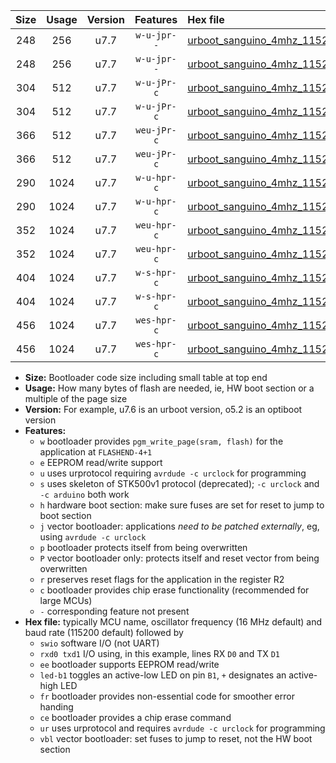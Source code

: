 |Size|Usage|Version|Features|Hex file|
|:-:|:-:|:-:|:-:|:--|
|248|256|u7.7|`w-u-jpr--`|[urboot_sanguino_4mhz_115200bps_swio_rxd0_txd1_led+b0_ur_vbl.hex](https://raw.githubusercontent.com/stefanrueger/urboot.hex/main/boards/sanguino/fcpu_4mhz/115200_bps/urboot_sanguino_4mhz_115200bps_swio_rxd0_txd1_led+b0_ur_vbl.hex)|
|248|256|u7.7|`w-u-jpr--`|[urboot_sanguino_4mhz_115200bps_swio_rxd2_txd3_led+b0_ur_vbl.hex](https://raw.githubusercontent.com/stefanrueger/urboot.hex/main/boards/sanguino/fcpu_4mhz/115200_bps/urboot_sanguino_4mhz_115200bps_swio_rxd2_txd3_led+b0_ur_vbl.hex)|
|304|512|u7.7|`w-u-jPr-c`|[urboot_sanguino_4mhz_115200bps_swio_rxd0_txd1_led+b0_fr_ce_ur_vbl.hex](https://raw.githubusercontent.com/stefanrueger/urboot.hex/main/boards/sanguino/fcpu_4mhz/115200_bps/urboot_sanguino_4mhz_115200bps_swio_rxd0_txd1_led+b0_fr_ce_ur_vbl.hex)|
|304|512|u7.7|`w-u-jPr-c`|[urboot_sanguino_4mhz_115200bps_swio_rxd2_txd3_led+b0_fr_ce_ur_vbl.hex](https://raw.githubusercontent.com/stefanrueger/urboot.hex/main/boards/sanguino/fcpu_4mhz/115200_bps/urboot_sanguino_4mhz_115200bps_swio_rxd2_txd3_led+b0_fr_ce_ur_vbl.hex)|
|366|512|u7.7|`weu-jPr-c`|[urboot_sanguino_4mhz_115200bps_swio_rxd0_txd1_ee_led+b0_fr_ce_ur_vbl.hex](https://raw.githubusercontent.com/stefanrueger/urboot.hex/main/boards/sanguino/fcpu_4mhz/115200_bps/urboot_sanguino_4mhz_115200bps_swio_rxd0_txd1_ee_led+b0_fr_ce_ur_vbl.hex)|
|366|512|u7.7|`weu-jPr-c`|[urboot_sanguino_4mhz_115200bps_swio_rxd2_txd3_ee_led+b0_fr_ce_ur_vbl.hex](https://raw.githubusercontent.com/stefanrueger/urboot.hex/main/boards/sanguino/fcpu_4mhz/115200_bps/urboot_sanguino_4mhz_115200bps_swio_rxd2_txd3_ee_led+b0_fr_ce_ur_vbl.hex)|
|290|1024|u7.7|`w-u-hpr-c`|[urboot_sanguino_4mhz_115200bps_swio_rxd0_txd1_led+b0_fr_ce_ur.hex](https://raw.githubusercontent.com/stefanrueger/urboot.hex/main/boards/sanguino/fcpu_4mhz/115200_bps/urboot_sanguino_4mhz_115200bps_swio_rxd0_txd1_led+b0_fr_ce_ur.hex)|
|290|1024|u7.7|`w-u-hpr-c`|[urboot_sanguino_4mhz_115200bps_swio_rxd2_txd3_led+b0_fr_ce_ur.hex](https://raw.githubusercontent.com/stefanrueger/urboot.hex/main/boards/sanguino/fcpu_4mhz/115200_bps/urboot_sanguino_4mhz_115200bps_swio_rxd2_txd3_led+b0_fr_ce_ur.hex)|
|352|1024|u7.7|`weu-hpr-c`|[urboot_sanguino_4mhz_115200bps_swio_rxd0_txd1_ee_led+b0_fr_ce_ur.hex](https://raw.githubusercontent.com/stefanrueger/urboot.hex/main/boards/sanguino/fcpu_4mhz/115200_bps/urboot_sanguino_4mhz_115200bps_swio_rxd0_txd1_ee_led+b0_fr_ce_ur.hex)|
|352|1024|u7.7|`weu-hpr-c`|[urboot_sanguino_4mhz_115200bps_swio_rxd2_txd3_ee_led+b0_fr_ce_ur.hex](https://raw.githubusercontent.com/stefanrueger/urboot.hex/main/boards/sanguino/fcpu_4mhz/115200_bps/urboot_sanguino_4mhz_115200bps_swio_rxd2_txd3_ee_led+b0_fr_ce_ur.hex)|
|404|1024|u7.7|`w-s-hpr-c`|[urboot_sanguino_4mhz_115200bps_swio_rxd0_txd1_led+b0_fr_ce.hex](https://raw.githubusercontent.com/stefanrueger/urboot.hex/main/boards/sanguino/fcpu_4mhz/115200_bps/urboot_sanguino_4mhz_115200bps_swio_rxd0_txd1_led+b0_fr_ce.hex)|
|404|1024|u7.7|`w-s-hpr-c`|[urboot_sanguino_4mhz_115200bps_swio_rxd2_txd3_led+b0_fr_ce.hex](https://raw.githubusercontent.com/stefanrueger/urboot.hex/main/boards/sanguino/fcpu_4mhz/115200_bps/urboot_sanguino_4mhz_115200bps_swio_rxd2_txd3_led+b0_fr_ce.hex)|
|456|1024|u7.7|`wes-hpr-c`|[urboot_sanguino_4mhz_115200bps_swio_rxd0_txd1_ee_led+b0_fr_ce.hex](https://raw.githubusercontent.com/stefanrueger/urboot.hex/main/boards/sanguino/fcpu_4mhz/115200_bps/urboot_sanguino_4mhz_115200bps_swio_rxd0_txd1_ee_led+b0_fr_ce.hex)|
|456|1024|u7.7|`wes-hpr-c`|[urboot_sanguino_4mhz_115200bps_swio_rxd2_txd3_ee_led+b0_fr_ce.hex](https://raw.githubusercontent.com/stefanrueger/urboot.hex/main/boards/sanguino/fcpu_4mhz/115200_bps/urboot_sanguino_4mhz_115200bps_swio_rxd2_txd3_ee_led+b0_fr_ce.hex)|

- **Size:** Bootloader code size including small table at top end
- **Usage:** How many bytes of flash are needed, ie, HW boot section or a multiple of the page size
- **Version:** For example, u7.6 is an urboot version, o5.2 is an optiboot version
- **Features:**
  + `w` bootloader provides `pgm_write_page(sram, flash)` for the application at `FLASHEND-4+1`
  + `e` EEPROM read/write support
  + `u` uses urprotocol requiring `avrdude -c urclock` for programming
  + `s` uses skeleton of STK500v1 protocol (deprecated); `-c urclock` and `-c arduino` both work
  + `h` hardware boot section: make sure fuses are set for reset to jump to boot section
  + `j` vector bootloader: applications *need to be patched externally*, eg, using `avrdude -c urclock`
  + `p` bootloader protects itself from being overwritten
  + `P` vector bootloader only: protects itself and reset vector from being overwritten
  + `r` preserves reset flags for the application in the register R2
  + `c` bootloader provides chip erase functionality (recommended for large MCUs)
  + `-` corresponding feature not present
- **Hex file:** typically MCU name, oscillator frequency (16 MHz default) and baud rate (115200 default) followed by
  + `swio` software I/O (not UART)
  + `rxd0 txd1` I/O using, in this example, lines RX `D0` and TX `D1`
  + `ee` bootloader supports EEPROM read/write
  + `led-b1` toggles an active-low LED on pin `B1`, `+` designates an active-high LED
  + `fr` bootloader provides non-essential code for smoother error handing
  + `ce` bootloader provides a chip erase command
  + `ur` uses urprotocol and requires `avrdude -c urclock` for programming
  + `vbl` vector bootloader: set fuses to jump to reset, not the HW boot section
